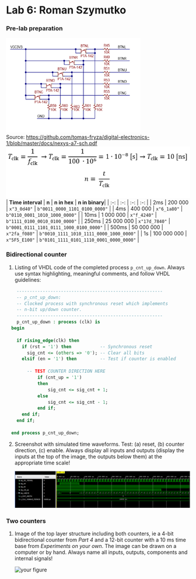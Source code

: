 # Lab 6: Roman Szymutko
### Pre-lab preparation
 ![Buttons schematic](img/btns.png)
 </br>
 Source: https://github.com/tomas-fryza/digital-electronics-1/blob/master/docs/nexys-a7-sch.pdf
 ![Equations](img/eq.png)
 </br>
 | **Time interval** | **n** | **n in hex** | **n in binary**|
 | :-: | :-: | :-: | :-: |
 | 2ms | 200 000 | `x"3_0d40"` | `b"0011_0000_1101_0100_0000"` |
 | 4ms | 400 000 | `x"6_1a80"` | `b"0110_0001_1010_1000_0000"` |
 | 10ms | 1 000 000 | `x"f_4240"` | `b"1111_0100_0010_0100_0000"` |
 | 250ms | 25 000 000 | `x"17d_7840"` | `b"0001_0111_1101_0111_1000_0100_0000"` |
 | 500ms | 50 000 000 | `x"2fa_f080"` | `b"0010_1111_1010_1111_0000_1000_0000"` |
 | 1s | 100 000 000 | `x"5F5_E100"` | `b"0101_1111_0101_1110_0001_0000_0000"` |
 </br>

### Bidirectional counter

1. Listing of VHDL code of the completed process `p_cnt_up_down`. Always use syntax highlighting, meaningful comments, and follow VHDL guidelines:

```vhdl
    --------------------------------------------------------
    -- p_cnt_up_down:
    -- Clocked process with synchronous reset which implements
    -- n-bit up/down counter.
    --------------------------------------------------------
    p_cnt_up_down : process (clk) is
  begin

    if rising_edge(clk) then
      if (rst = '1') then           -- Synchronous reset
        sig_cnt <= (others => '0'); -- Clear all bits
      elsif (en = '1') then         -- Test if counter is enabled

        -- TEST COUNTER DIRECTION HERE
            if (cnt_up = '1')
            then
                sig_cnt <= sig_cnt + 1;
            else 
                sig_cnt <= sig_cnt - 1;
            end if;
      end if;
    end if;

  end process p_cnt_up_down;
```

2. Screenshot with simulated time waveforms. Test: (a) reset, (b) counter direction, (c) enable. Always display all inputs and outputs (display the inputs at the top of the image, the outputs below them) at the appropriate time scale!

   ![your figure](img/sim.png)

### Two counters

1. Image of the top layer structure including both counters, ie a 4-bit bidirectional counter from *Part 4* and a 12-bit counter with a 10 ms time base from *Experiments on your own*. The image can be drawn on a computer or by hand. Always name all inputs, outputs, components and internal signals!

   ![your figure]()
